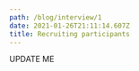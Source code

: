 ```yaml
---
path: /blog/interview/1
date: 2021-01-26T21:11:14.607Z
title: Recruiting participants
---
```



UPDATE ME
